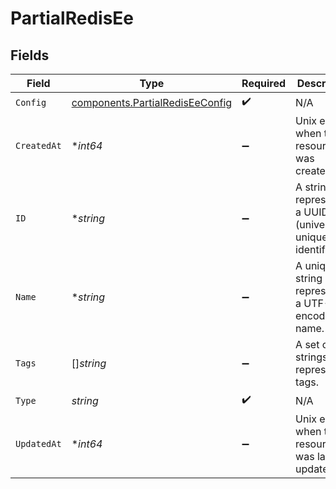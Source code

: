 # PartialRedisEe


## Fields

| Field                                                                              | Type                                                                               | Required                                                                           | Description                                                                        |
| ---------------------------------------------------------------------------------- | ---------------------------------------------------------------------------------- | ---------------------------------------------------------------------------------- | ---------------------------------------------------------------------------------- |
| `Config`                                                                           | [components.PartialRedisEeConfig](../../models/components/partialrediseeconfig.md) | :heavy_check_mark:                                                                 | N/A                                                                                |
| `CreatedAt`                                                                        | **int64*                                                                           | :heavy_minus_sign:                                                                 | Unix epoch when the resource was created.                                          |
| `ID`                                                                               | **string*                                                                          | :heavy_minus_sign:                                                                 | A string representing a UUID (universally unique identifier).                      |
| `Name`                                                                             | **string*                                                                          | :heavy_minus_sign:                                                                 | A unique string representing a UTF-8 encoded name.                                 |
| `Tags`                                                                             | []*string*                                                                         | :heavy_minus_sign:                                                                 | A set of strings representing tags.                                                |
| `Type`                                                                             | *string*                                                                           | :heavy_check_mark:                                                                 | N/A                                                                                |
| `UpdatedAt`                                                                        | **int64*                                                                           | :heavy_minus_sign:                                                                 | Unix epoch when the resource was last updated.                                     |